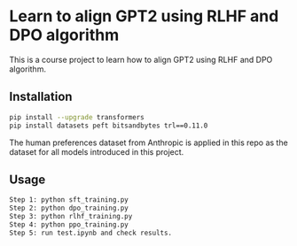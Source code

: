 # Learn to align GPT2 using RLHF and DPO algorithm

This is a course project to learn how to align GPT2 using RLHF and DPO algorithm.

## Installation
```bash
pip install --upgrade transformers
pip install datasets peft bitsandbytes trl==0.11.0
```

The human preferences dataset from Anthropic is applied in this repo as the dataset for all models introduced in this project.

## Usage
```bash
Step 1: python sft_training.py
Step 2: python dpo_training.py
Step 3: python rlhf_training.py
Step 4: python ppo_training.py
Step 5: run test.ipynb and check results.
```